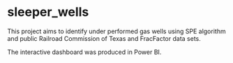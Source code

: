 # sleeper_wells

This project aims to identify under performed gas wells using SPE algorithm and public Railroad Commission of Texas and FracFactor data sets.

The interactive dashboard was produced in Power BI.
